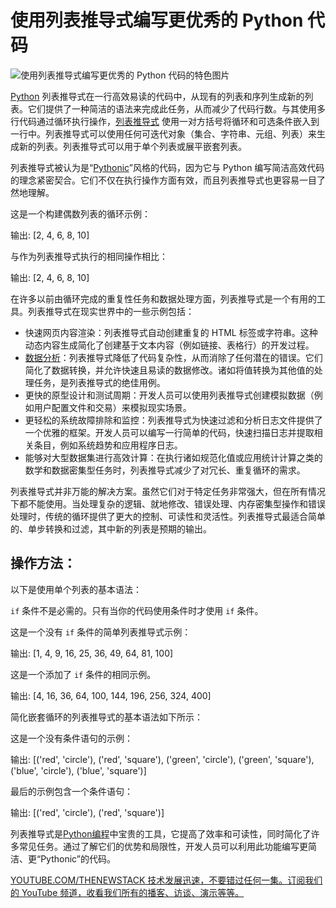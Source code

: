 # 使用列表推导式编写更优秀的 Python 代码

![使用列表推导式编写更优秀的 Python 代码的特色图片](https://cdn.thenewstack.io/media/2024/11/57ed8192-getty-images-xxmmogao9og-unsplash-1-1024x682.jpg)

[Python](https://thenewstack.io/python/) 列表推导式在一行高效易读的代码中，从现有的列表和序列生成新的列表。它们提供了一种简洁的语法来完成此任务，从而减少了代码行数。与其使用多行代码通过循环执行操作，[列表推导式](https://www.w3schools.com/python/python_lists_comprehension.asp) 使用一对方括号将循环和可选条件嵌入到一行中。列表推导式可以使用任何可迭代对象（集合、字符串、元组、列表）来生成新的列表。列表推导式可以用于单个列表或展平嵌套列表。

列表推导式被认为是“[Pythonic](https://thenewstack.io/mit-created-compiler-speeds-up-python-code/)”风格的代码，因为它与 Python 编写简洁高效代码的理念紧密契合。它们不仅在执行操作方面有效，而且列表推导式也更容易一目了然地理解。

这是一个构建偶数列表的循环示例：

输出: [2, 4, 6, 8, 10]

与作为列表推导式执行的相同操作相比：

输出: [2, 4, 6, 8, 10]

在许多以前由循环完成的重复性任务和数据处理方面，列表推导式是一个有用的工具。列表推导式在现实世界中的一些示例包括：

* 快速网页内容渲染：列表推导式自动创建重复的 HTML 标签或字符串。这种动态内容生成简化了创建基于文本内容（例如链接、表格行）的开发过程。
* [数据分析](https://thenewstack.io/whats-pipeline-free-real-time-data-analytics/)：列表推导式降低了代码复杂性，从而消除了任何潜在的错误。它们简化了数据转换，并允许快速且易读的数据修改。诸如将值转换为其他值的处理任务，是列表推导式的绝佳用例。
* 更快的原型设计和测试周期：开发人员可以使用列表推导式创建模拟数据（例如用户配置文件和交易）来模拟现实场景。
* 更轻松的系统故障排除和监控：列表推导式为快速过滤和分析日志文件提供了一个优雅的框架。开发人员可以编写一行简单的代码，快速扫描日志并提取相关条目，例如系统趋势和应用程序日志。
* 能够对大型数据集进行高效计算：在执行诸如规范化值或应用统计计算之类的数学和数据密集型任务时，列表推导式减少了对冗长、重复循环的需求。

列表推导式并非万能的解决方案。虽然它们对于特定任务非常强大，但在所有情况下都不能使用。当处理复杂的逻辑、就地修改、错误处理、内存密集型操作和错误处理时，传统的循环提供了更大的控制、可读性和灵活性。列表推导式最适合简单的、单步转换和过滤，其中新的列表是预期的输出。

## 操作方法：
以下是使用单个列表的基本语法：

`if` 条件不是必需的。只有当你的代码使用条件时才使用 `if` 条件。

这是一个没有 `if` 条件的简单列表推导式示例：

输出: [1, 4, 9, 16, 25, 36, 49, 64, 81, 100]

这是一个添加了 `if` 条件的相同示例。

输出: [4, 16, 36, 64, 100, 144, 196, 256, 324, 400]

简化嵌套循环的列表推导式的基本语法如下所示：

这是一个没有条件语句的示例：

输出: [('red', 'circle'), ('red', 'square'), ('green', 'circle'), ('green', 'square'), ('blue', 'circle'), ('blue', 'square')]

最后的示例包含一个条件语句：

输出: [('red', 'circle'), ('red', 'square')]

列表推导式是[Python编程](https://thenewstack.io/what-is-python/)中宝贵的工具，它提高了效率和可读性，同时简化了许多常见任务。通过了解它们的优势和局限性，开发人员可以利用此功能编写更简洁、更“Pythonic”的代码。

[YOUTUBE.COM/THENEWSTACK 技术发展迅速，不要错过任何一集。订阅我们的 YouTube 频道，收看我们所有的播客、访谈、演示等等。](https://youtube.com/thenewstack?sub_confirmation=1)